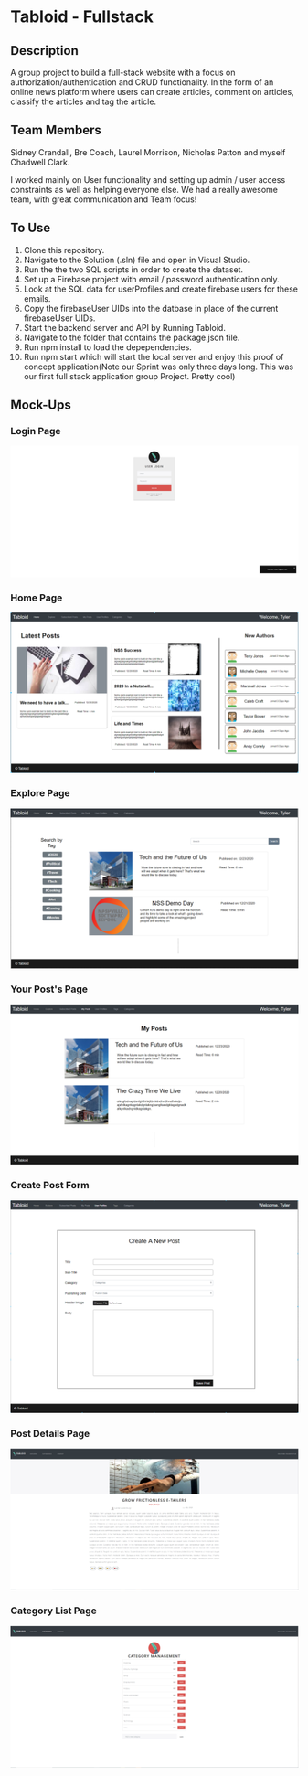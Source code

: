 # Tabloid - Fullstack

## Description

A group project to build a full-stack website with a focus on authorization/authentication and CRUD functionality. In the form of an online news platform where users can create articles, comment on articles, classify the articles and tag the article.

## Team Members

Sidney Crandall, Bre Coach, Laurel Morrison, Nicholas Patton and myself Chadwell Clark.

I worked mainly on User functionality and setting up admin / user access constraints as well as helping everyone else. We had a really awesome team, with great communication and Team focus!

## To Use

1. Clone this repository.
1. Navigate to the Solution (.sln) file and open in Visual Studio.
1. Run the the two SQL scripts in order to create the dataset.
1. Set up a Firebase project with email / password authentication only.
1. Look at the SQL data for userProfiles and create firebase users for these emails.
1. Copy the firebaseUser UIDs into the datbase in place of the current firebaseUser UIDs.
1. Start the backend server and API by Running Tabloid.
1. Navigate to the folder that contains the package.json file.
1. Run npm install to load the depependencies.
1. Run npm start which will start the local server and enjoy this proof of concept application(Note our Sprint was only three days long. This was our first full stack application group Project. Pretty cool)

## Mock-Ups

### Login Page

![Login Page](Images/Tabloid-Login.PNG)

### Home Page

![Home Page](Images/Tabloid_Home.png)

### Explore Page

![Explore Page](Images/Tabloid_Explore.png)

### Your Post's Page

![Your Post's Page](Images/Tabloid_MyPosts.png)

### Create Post Form

![Create Post Form](Images/Tabloid_CreatePost.png)

### Post Details Page

![Post Details Page](Images/Tabloid-PostDetails.PNG)

### Category List Page

![Category List Page](Images/Tabloid-Lists.PNG)

